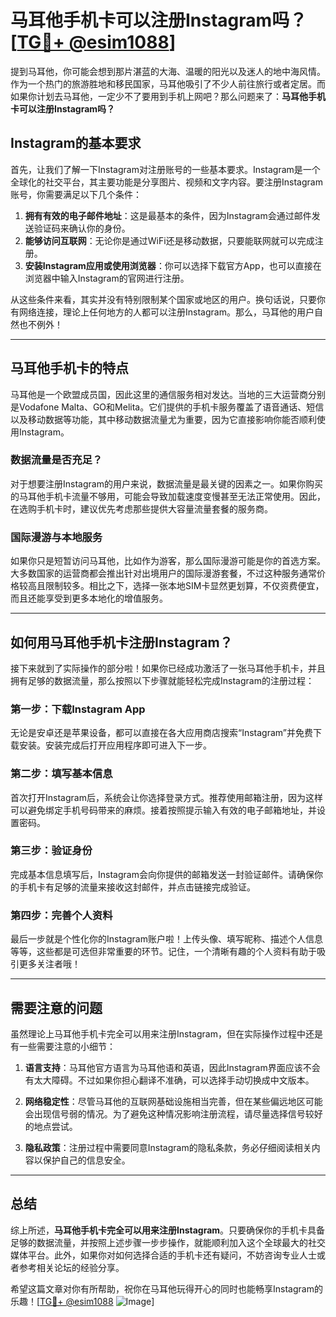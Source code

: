 # 马耳他手机卡可以注册Instagram吗？[[TG💪+ @esim1088](https://t.me/s/esim1088)]

提到马耳他，你可能会想到那片湛蓝的大海、温暖的阳光以及迷人的地中海风情。作为一个热门的旅游胜地和移民国家，马耳他吸引了不少人前往旅行或者定居。而如果你计划去马耳他，一定少不了要用到手机上网吧？那么问题来了：**马耳他手机卡可以注册Instagram吗？**

## Instagram的基本要求

首先，让我们了解一下Instagram对注册账号的一些基本要求。Instagram是一个全球化的社交平台，其主要功能是分享图片、视频和文字内容。要注册Instagram账号，你需要满足以下几个条件：

1. **拥有有效的电子邮件地址**：这是最基本的条件，因为Instagram会通过邮件发送验证码来确认你的身份。
2. **能够访问互联网**：无论你是通过WiFi还是移动数据，只要能联网就可以完成注册。
3. **安装Instagram应用或使用浏览器**：你可以选择下载官方App，也可以直接在浏览器中输入Instagram的官网进行注册。

从这些条件来看，其实并没有特别限制某个国家或地区的用户。换句话说，只要你有网络连接，理论上任何地方的人都可以注册Instagram。那么，马耳他的用户自然也不例外！

---

## 马耳他手机卡的特点

马耳他是一个欧盟成员国，因此这里的通信服务相对发达。当地的三大运营商分别是Vodafone Malta、GO和Melita。它们提供的手机卡服务覆盖了语音通话、短信以及移动数据等功能，其中移动数据流量尤为重要，因为它直接影响你能否顺利使用Instagram。

### 数据流量是否充足？

对于想要注册Instagram的用户来说，数据流量是最关键的因素之一。如果你购买的马耳他手机卡流量不够用，可能会导致加载速度变慢甚至无法正常使用。因此，在选购手机卡时，建议优先考虑那些提供大容量流量套餐的服务商。

### 国际漫游与本地服务

如果你只是短暂访问马耳他，比如作为游客，那么国际漫游可能是你的首选方案。大多数国家的运营商都会推出针对出境用户的国际漫游套餐，不过这种服务通常价格较高且限制较多。相比之下，选择一张本地SIM卡显然更划算，不仅资费便宜，而且还能享受到更多本地化的增值服务。

---

## 如何用马耳他手机卡注册Instagram？

接下来就到了实际操作的部分啦！如果你已经成功激活了一张马耳他手机卡，并且拥有足够的数据流量，那么按照以下步骤就能轻松完成Instagram的注册过程：

### 第一步：下载Instagram App

无论是安卓还是苹果设备，都可以直接在各大应用商店搜索“Instagram”并免费下载安装。安装完成后打开应用程序即可进入下一步。

### 第二步：填写基本信息

首次打开Instagram后，系统会让你选择登录方式。推荐使用邮箱注册，因为这样可以避免绑定手机号码带来的麻烦。接着按照提示输入有效的电子邮箱地址，并设置密码。

### 第三步：验证身份

完成基本信息填写后，Instagram会向你提供的邮箱发送一封验证邮件。请确保你的手机卡有足够的流量来接收这封邮件，并点击链接完成验证。

### 第四步：完善个人资料

最后一步就是个性化你的Instagram账户啦！上传头像、填写昵称、描述个人信息等等，这些都是可选但非常重要的环节。记住，一个清晰有趣的个人资料有助于吸引更多关注者哦！

---

## 需要注意的问题

虽然理论上马耳他手机卡完全可以用来注册Instagram，但在实际操作过程中还是有一些需要注意的小细节：

1. **语言支持**：马耳他官方语言为马耳他语和英语，因此Instagram界面应该不会有太大障碍。不过如果你担心翻译不准确，可以选择手动切换成中文版本。
   
2. **网络稳定性**：尽管马耳他的互联网基础设施相当完善，但在某些偏远地区可能会出现信号弱的情况。为了避免这种情况影响注册流程，请尽量选择信号较好的地点尝试。

3. **隐私政策**：注册过程中需要同意Instagram的隐私条款，务必仔细阅读相关内容以保护自己的信息安全。

---

## 总结

综上所述，**马耳他手机卡完全可以用来注册Instagram**。只要确保你的手机卡具备足够的数据流量，并按照上述步骤一步步操作，就能顺利加入这个全球最大的社交媒体平台。此外，如果你对如何选择合适的手机卡还有疑问，不妨咨询专业人士或者参考相关论坛的经验分享。

希望这篇文章对你有所帮助，祝你在马耳他玩得开心的同时也能畅享Instagram的乐趣！[[TG💪+ @esim1088](https://t.me/s/esim1088) ![Image](https://i.postimg.cc/4NQfJmqS/Snipaste-2025-05-13-00-14-12.png)]